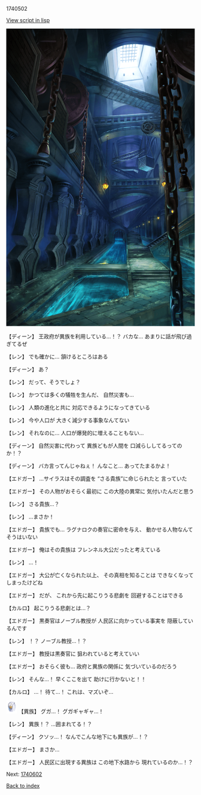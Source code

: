 1740502

[View script in lisp](../scripts/1740502.txt)

![underground_waterway.png](../images/backgrounds/underground_waterway.png)

【ディーン】
王政府が異族を利用している…！？
バカな…
あまりに話が飛び過ぎてるぜ

【レン】
でも確かに…
頷けるところはある

【ディーン】
あ？

【レン】
だって、そうでしょ？

【レン】
かつては多くの犠牲を生んだ、
自然災害も…

【レン】
人類の進化と共に
対応できるようになってきている

【レン】
今や人口が
大きく減少する事象なんてない

【レン】
それなのに…
人口が爆発的に増えることもない…

【ディーン】
自然災害に代わって
異族どもが人間を
口減らししてるってのか！？

【ディーン】
バカ言ってんじゃねぇ！
んなこと…
あってたまるかよ！

【エドガー】
…サイラスはその調査を
“さる貴族”に命じられたと
言っていた

【エドガー】
その人物がおそらく最初に
この大陸の異常に
気付いたんだと思う

【レン】
さる貴族…？

【レン】
…まさか！

【エドガー】
貴族でも…
ラグナロクの奏官に密命を与え、
動かせる人物なんてそうはいない

【エドガー】
俺はその貴族は
フレンネル大公だったと考えている

【レン】
…！

【エドガー】
大公が亡くなられた以上、
その真相を知ることは
できなくなってしまったけどね

【エドガー】
だが、
これから先に起こりうる悲劇を
回避することはできる

【カルロ】
起こりうる悲劇とは…？

【エドガー】
黒奏官はノーブル教授が
人民区に向かっている事実を
隠蔽しているんです

【レン】
！？
ノーブル教授…！？

【エドガー】
教授は黒奏官に
狙われていると考えていい

【エドガー】
おそらく彼も…
政府と異族の関係に
気づいているのだろう

【レン】
そんな…！
早くここを出て
助けに行かないと！！

【カルロ】
…！
待て…！
これは、マズいぞ…

<img src="../images/units/810004.png" alt="810004.png" height="34"/>
【異族】
グガ…！
グガギャギャ…！

【レン】
異族！？
…囲まれてる！？

【ディーン】
クソッ…！
なんでこんな地下にも異族が…！？

【エドガー】
まさか…

【エドガー】
人民区に出現する異族は
この地下水路から
現れているのか…！？

Next: [1740602](1740602.md)

[Back to index](index.md)
